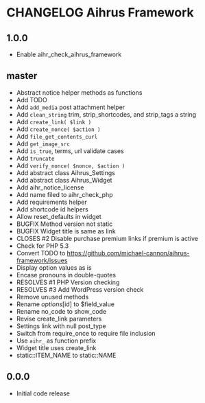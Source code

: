 # CHANGELOG Aihrus Framework

## 1.0.0
* Enable aihr_check_aihrus_framework

## master
* Abstract notice helper methods as functions
* Add TODO
* Add `add_media` post attachment helper
* Add `clean_string` trim, strip_shortcodes, and strip_tags a string
* Add `create_link( $link )`
* Add `create_nonce( $action )`
* Add `file_get_contents_curl`
* Add `get_image_src` 
* Add `is_true`, terms, url validate cases
* Add `truncate` 
* Add `verify_nonce( $nonce, $action )`
* Add abstract class Aihrus_Settings
* Add abstract class Aihrus_Widget
* Add aihr_notice_license
* Add name filed to aihr_check_php
* Add requirements helper
* Add shortcode id helpers
* Allow reset_defaults in widget
* BUGFIX Method version not static
* BUGFIX Widget title is same as link
* CLOSES #2 Disable purchase premium links if premium is active
* Check for PHP 5.3
* Convert TODO to https://github.com/michael-cannon/aihrus-framework/issues
* Display option values as is
* Encase pronouns in double-quotes
* RESOLVES #1 PHP Version checking
* RESOLVES #3 Add WordPress version check
* Remove unused methods
* Rename $options[$id] to $field_value
* Rename no_code to show_code
* Revise create_link parameters
* Settings link with null post_type
* Switch from require_once to require file inclusion
* Use `aihr_` as function prefix
* Widget title uses create_link
* static::ITEM_NAME to static::NAME

## 0.0.0
* Initial code release 
